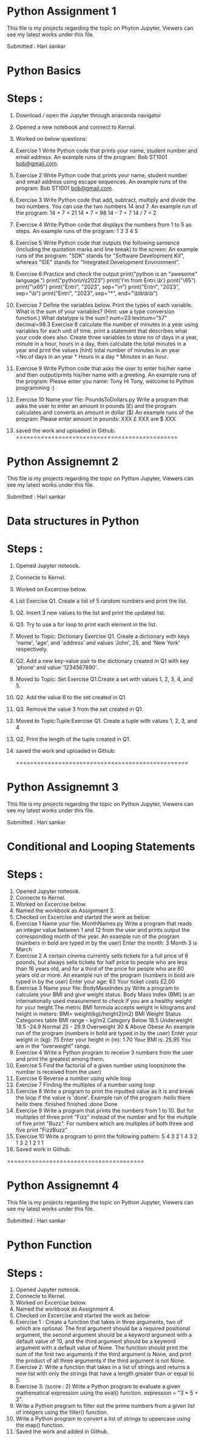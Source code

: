 
# Python Assignment 1

This file is my projects regarding the topic on Phyton Jupyter, Viewers can see my latest works under this file.

Submitted : Hari sankar

# Python Basics

# Steps :

1. Download / open the Jupyter through anaconda navigator
2. Opened a new notebook and connect to Kernal.
3. Worked on below questions:
4. Exercise 1 Write Python code that prints your name, student number and email address. An example runs of the program: Bob ST1001 bob@gmail.com.
5. Exercise 2 Write Python code that prints your name, student number and email address using escape sequences. An example runs of the program: Bob ST1001 bob@gmail.com.
6. Exercise 3 Write Python code that add, subtract, multiply and divide the two numbers. You can use the two numbers 14 and 7. An example run of the program: 14 + 7 = 21 14 * 7 = 98 14 – 7 = 7 14 / 7 = 2 
7. Exercise 4 Write Python code that displays the numbers from 1 to 5 as steps. An example runs of the program: 1 2 3 4 5 
8. Exercise 5 Write Python code that outputs the following sentence (including the quotation marks and line break) to the screen: An example runs of the program: "SDK" stands for "Software Development Kit", whereas "IDE" stands for "Integrated Development Environment". 
9. Exercise 6 Practice and check the output print("python is an \"awesome\" language.") print("python\n\t2023") print('I\'m from Entri.\b') print("\65") print("\x65") print("Entri", "2023", sep="\n") print("Entri", "2023", sep="\b") print("Entri", "2023", sep="*", end="\b\b\b\b") 
10. Exercise 7 Define the variables below. Print the types of each variable. What is the sum of your variables? (Hint: use a type conversion function.) What datatype is the sum? num=23 textnum="57" decimal=98.3 Exercise 8 calculate the number of minutes in a year using variables for each unit of time. print a statement that describes what your code does also. Create three variables to store no of days in a year, minute in a hour, hours in a day, then calculate the total minutes in a year and print the values (hint) total number of minutes in an year =No.of days in an year * Hours in a day * Minutes in an hour.
11. Exercise 9 Write Python code that asks the user to enter his/her name and then output/prints his/her name with a greeting. An example runs of the program: Please enter you name: Tony Hi Tony, welcome to Python programming :) 
12. Exercise 10 Name your file: PoundsToDollars.py Write a program that asks the user to enter an amount in pounds (£) and the program calculates and converts an amount in dollar ($) An example runs of the program: Please enter amount in pounds: XXX £ XXX are $ XXX

13. saved the work and uploaded in Github.
==============================================

# Python Assignemnt 2

This file is my projects regarding the topic on Python Jupyter, Viewers can see my latest works under this file.

Submitted : Hari sankar

# Data structures in Python

# Steps :

1. Opened Jupyter noteook.
2. Connecte to Kernel.
3. Worked on Excercise below.
4. List Exercise Q1. Create a list of 5 random numbers and print the list. 
5. Q2. Insert 3 new values to the list and print the updated list. 
6. Q3. Try to use a for loop to print each element in the list. 
7. Moved to Topic: Dictionary 
 Exercise Q1. Create a dictionary with keys 'name', 'age', and 'address' and values 'John', 25, and 'New York' respectively. 
 8. Q2. Add a new key-value pair to the dictionary created in Q1 with key 'phone' and value '1234567890'.  
 9. Moved to Topic: Set Exercise 
 Q1.Create a set with values 1, 2, 3, 4, and 5. 
 10. Q2. Add the value 6 to the set created in Q1. 
 11. Q3. Remove the value 3 from the set created in Q1.
 
 12. Moved to Topic:Tuple 
 Exercise Q1. Create a tuple with values 1, 2, 3, and 4 
 13. Q2. Print the length of the tuple created in Q1.

13. saved the work and uploaded in Github.

    =================================================

    
# Python Assignemnt 3

This file is my projects regarding the topic on Python Jupyter, Viewers can see my latest works under this file.

Submitted : Hari sankar

# Conditional and Looping Statements

# Steps :

1. Opened Jupyter noteook.
2. Connecte to Kernel.
3. Worked on Excercise below.
4. Named the workbook as Assignment 3.
5. Checked on Excercise and started the work as below:
6. Exercise 1 Name your file: MonthNames.py Write a program that reads an integer value between 1 and 12 from the user and prints output the corresponding month of the year. An example run of the program (numbers in bold are typed in by the user) Enter the month: 3 Month 3 is March 
7. Exercise 2 A certain cinema currently sells tickets for a full price of 6 pounds, but always sells tickets for half price to people who are less than 16 years old, and for a third of the price for people who are 60 years old or more. An example run of the program (numbers in bold are typed in by the user) Enter your age: 63 Your ticket costs £2.00 
8. Exercise 3 Name your file: BodyMassIndex.py Write a program to calculate your BMI and give weight status. Body Mass Index (BMI) is an internationally used measurement to check if you are a healthy weight for your height.The metric BMI formula accepts weight in kilograms and height in meters: BMI= weight(kg)/height2(m2) BMI Weight Status Categories table BMI range - kg/m2 Category Below 18.5 Underweight 18.5 -24.9 Normal 25 - 29.9 Overweight 30 & Above Obese An example run of the program (numbers in bold are typed in by the user) Enter your weight in (kg): 75 Enter your height in (m): 1.70 Your BMI is: 25.95 You are in the “overweight” range. 
9. Exercise 4 Write a Python program to receive 3 numbers from the user and print the greatest among them. 
10. Exercise 5 Find the factorial of a given number using loops(note the number is received from the user) 
11. Exercise 6 Reverse a number using while loop 
12. Exercise 7 Finding the multiples of a number using loop 
13. Exercise 8 Write a program to print the inputted value as it is and break the loop if the value is 'done'. Example run of the program :hello there hello there :finished finished :done Done 
14. Exercise 9 Write a program that prints the numbers from 1 to 10. But for multiples of three print "Fizz" instead of the number and for the multiple of five print "Buzz". For numbers which are multiples of both three and five print "FizzBuzz" 
15. Exercise 10 Write a program to print the following pattern: 5 4 3 2 1 4 3 2 1 3 2 1 2 1 1
16. Saved work in Github.

=======================================


# Python Assignemnt 4

This file is my projects regarding the topic on Python Jupyter, Viewers can see my latest works under this file.

Submitted : Hari sankar

# Python Function

# Steps :

1. Opened Jupyter noteook.
2. Connecte to Kernel.
3. Worked on Excercise below.
4. Named the workbook as Assignment 4.
5. Checked on Excercise and started the work as below:
6. Exercise 1 : Create a function that takes in three arguments, two of which are optional. The first argument should be a required positional argument, the second argument should be a keyword argument with a default value of 10, and the third argument should be a keyword argument with a default value of None. The function should print the sum of the first two arguments if the third argument is None, and print the product of all three arguments if the third argument is not None.
7. Exercise 2:  Write a function that takes in a list of strings and returns a new list with only the strings that have a length greater than or equal to 5.
8. Exercise 3: (score : 2) Write a Python program to evaluate a given mathematical expression using the eval() function. expression = "3 * 5 + 2".
9. Write a Python program to filter out the prime numbers from a given list of integers using the filter() function.
10. Write a Python program to convert a list of strings to uppercase using the map() function.
11. Saved the work and added in Github.
